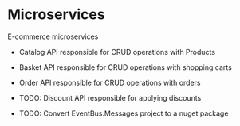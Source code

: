 # Microservices
E-commerce microservices

- Catalog API responsible for CRUD operations with Products
- Basket API responsible for CRUD operations with shopping carts
- Order API responsible for CRUD operations with orders

- TODO: Discount API responsible for applying discounts
- TODO: Convert EventBus.Messages project to a nuget package  

